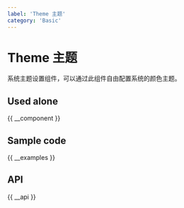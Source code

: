 ```yaml
---
label: 'Theme 主题'
category: 'Basic'
---
```


# Theme 主题

系统主题设置组件，可以通过此组件自由配置系统的颜色主题。

## Used alone

{{ __component }}

## Sample code

{{ __examples }}

## API

{{ __api }}
